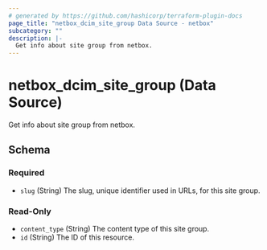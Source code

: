 ```yaml
---
# generated by https://github.com/hashicorp/terraform-plugin-docs
page_title: "netbox_dcim_site_group Data Source - netbox"
subcategory: ""
description: |-
  Get info about site group from netbox.
---
```


# netbox_dcim_site_group (Data Source)

Get info about site group from netbox.



<!-- schema generated by tfplugindocs -->
## Schema

### Required

- `slug` (String) The slug, unique identifier used in URLs, for this site group.

### Read-Only

- `content_type` (String) The content type of this site group.
- `id` (String) The ID of this resource.
